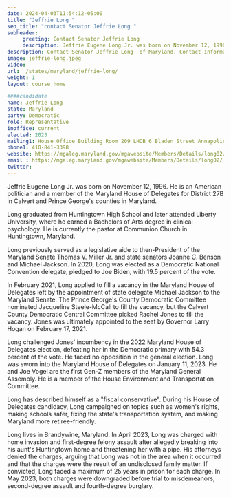```yaml
---
date: 2024-04-03T11:54:12-05:00
title: "Jeffrie Long "
seo_title: "contact Senator Jeffrie Long "
subheader:
     greeting: Contact Senator Jeffrie Long
     description: Jeffrie Eugene Long Jr. was born on November 12, 1996. He is an American politician and a member of the Maryland House of Delegates for District 27B in Calvert and Prince George's counties in Maryland.
description: Contact Senator Jeffrie Long  of Maryland. Contact information for Jeffrie Long  includes email address, phone number, and mailing address.
image: jeffrie-long.jpeg
video:
url:  /states/maryland/jeffrie-long/
weight: 1
layout: course_home

####candidate
name: Jeffrie Long
state: Maryland
party: Democratic
role: Representative
inoffice: current
elected: 2023
mailing1: House Office Building Room 209 LHOB 6 Bladen Street Annapolis, MD 21401
phone1: 410-841-3398
website: https://mgaleg.maryland.gov/mgawebsite/Members/Details/long02/
email : https://mgaleg.maryland.gov/mgawebsite/Members/Details/long02/
twitter:
---
```


Jeffrie Eugene Long Jr. was born on November 12, 1996. He is an American politician and a member of the Maryland House of Delegates for District 27B in Calvert and Prince George's counties in Maryland.

Long graduated from Huntingtown High School and later attended Liberty University, where he earned a Bachelors of Arts degree in clinical psychology. He is currently the pastor at Communion Church in Huntingtown, Maryland.

Long previously served as a legislative aide to then-President of the Maryland Senate Thomas V. Miller Jr. and state senators Joanne C. Benson and Michael Jackson. In 2020, Long was elected as a Democratic National Convention delegate, pledged to Joe Biden, with 19.5 percent of the vote.

In February 2021, Long applied to fill a vacancy in the Maryland House of Delegates left by the appointment of state delegate Michael Jackson to the Maryland Senate. The Prince George's County Democratic Committee nominated Jacqueline Steele-McCall to fill the vacancy, but the Calvert County Democratic Central Committee picked Rachel Jones to fill the vacancy. Jones was ultimately appointed to the seat by Governor Larry Hogan on February 17, 2021.

Long challenged Jones' incumbency in the 2022 Maryland House of Delegates election, defeating her in the Democratic primary with 54.3 percent of the vote. He faced no opposition in the general election. Long was sworn into the Maryland House of Delegates on January 11, 2023. He and Joe Vogel are the first Gen-Z members of the Maryland General Assembly. He is a member of the House Environment and Transportation Committee.

Long has described himself as a "fiscal conservative". During his House of Delegates candidacy, Long campaigned on topics such as women's rights, making schools safer, fixing the state's transportation system, and making Maryland more retiree-friendly.

Long lives in Brandywine, Maryland. In April 2023, Long was charged with home invasion and first-degree felony assault after allegedly breaking into his aunt's Huntingtown home and threatening her with a pipe. His attorneys denied the charges, arguing that Long was not in the area when it occurred and that the charges were the result of an undisclosed family matter. If convicted, Long faced a maximum of 25 years in prison for each charge. In May 2023, both charges were downgraded before trial to misdemeanors, second-degree assault and fourth-degree burglary.

